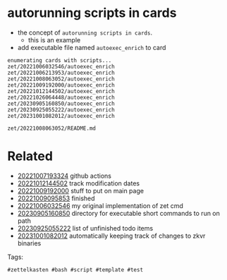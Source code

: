 # autorunning scripts in cards

- the concept of `autorunning scripts in cards`.
  - this is an example
- add executable file named `autoexec_enrich` to card

```
enumerating cards with scripts...
zet/20221006032546/autoexec_enrich
zet/20221006213953/autoexec_enrich
zet/20221008063052/autoexec_enrich
zet/20221009192000/autoexec_enrich
zet/20221012144502/autoexec_enrich
zet/20221026064448/autoexec_enrich
zet/20230905160850/autoexec_enrich
zet/20230925055222/autoexec_enrich
zet/20231001082012/autoexec_enrich
```

` zet/20221008063052/README.md `

# Related

- [20221007193324](/zet/20221007193324/README.md) github actions
- [20221012144502](/zet/20221012144502/README.md) track modification dates
- [20221009192000](/zet/20221009192000/README.md) stuff to put on main page
- [20221009095853](/zet/20221009095853/README.md) finished
- [20221006032546](/zet/20221006032546/README.md) my original implementation of zet cmd
- [20230905160850](/zet/20230905160850/README.md) directory for executable short commands to run on path
- [20230925055222](/zet/20230925055222/README.md) list of unfinished todo items
- [20231001082012](/zet/20231001082012/README.md) automatically keeping track of changes to zkvr binaries

Tags:

    #zettelkasten #bash #script #template #test

